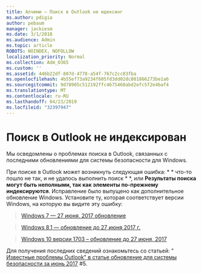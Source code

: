 ```yaml
---
title: Алчеми — Поиск в Outlook не идексинг
ms.author: pdigia
author: pebaum
manager: jackiesm
ms.date: 3/1/2018
ms.audience: Admin
ms.topic: article
ROBOTS: NOINDEX, NOFOLLOW
localization_priority: Normal
ms.collection: Adm_O365
ms.custom: ''
ms.assetid: 446b22df-807d-4778-a54f-767c2cc83fba
ms.openlocfilehash: 4b55ef73a9234f605fd3dd02dc801866273be1a6
ms.sourcegitcommit: 9d78905c512192ffc4675468abd2efc5f2e4baf4
ms.translationtype: MT
ms.contentlocale: ru-RU
ms.lasthandoff: 04/23/2019
ms.locfileid: "32397947"
---
```

# <a name="outlook-search-not-indexing"></a>Поиск в Outlook не индексирован

Мы осведомлены о проблемах поиска в Outlook, связанных с последними обновлениями для системы безопасности для Windows.
  
При поиске в Outlook может возникнуть следующая ошибка: * * что-то пошло не так, и не удалось выполнить поиск * *, или **Результаты поиска могут быть неполными, так как элементы по-прежнему индексируются**. Исправление было выпущено как дополнительное обновление Windows. Установите ту, которая соответствует версии Windows, на которую вы видите эту ошибку: 
  
> [Windows 7 — 27 июня, 2017 обновление](https://support.microsoft.com/kb/4022168.aspx)
    
> [Windows 8,1 — обновление до 27 июня 2017 г.](https://support.microsoft.com/kb/4022720.aspx)
    
> [Windows 10 версии 1703 – обновление до 27 июня, 2017](https://support.microsoft.com/kb/4022716.aspx)
    
Для получения последних сведений ознакомьтесь со статьей: " [Известные проблемы Outlook" в статье обновление для системы безопасности за июнь 2017](https://support.office.com/article/Outlook-known-issues-in-the-June-2017-security-updates-3F6DBFFD-8505-492D-B19F-B3B89369ED9B.aspx) #5. 
  

